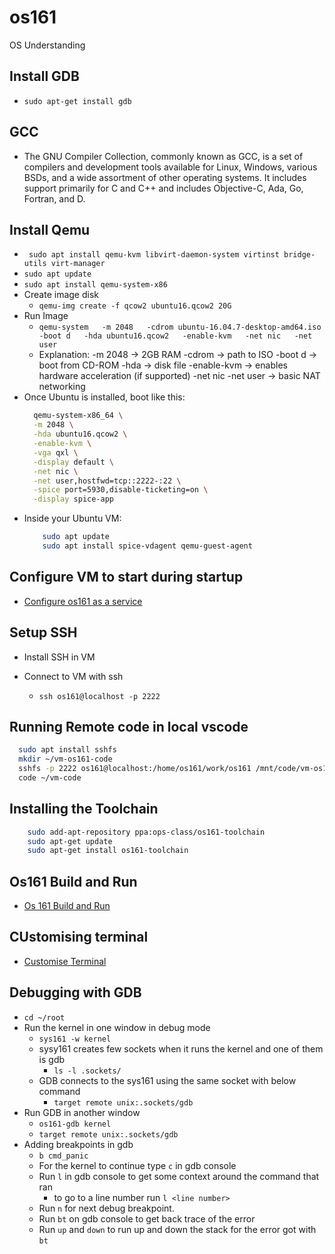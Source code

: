 # os161
OS Understanding

## Install GDB
- `sudo apt-get install gdb`

## GCC
- The GNU Compiler Collection, commonly known as GCC, is a set of compilers and development tools available for Linux, Windows, various BSDs, and a wide assortment of other operating systems. It includes support primarily for C and C++ and includes Objective-C, Ada, Go, Fortran, and D.


## Install Qemu
- ` sudo apt install qemu-kvm libvirt-daemon-system virtinst bridge-utils virt-manager`
- `sudo apt update`
- `sudo apt install qemu-system-x86`
- Create image disk
  - `qemu-img create -f qcow2 ubuntu16.qcow2 20G`
- Run Image
  - `qemu-system   -m 2048   -cdrom ubuntu-16.04.7-desktop-amd64.iso   -boot d   -hda ubuntu16.qcow2   -enable-kvm   -net nic   -net user`
  -  Explanation:
    -m 2048 → 2GB RAM
    -cdrom → path to ISO
    -boot d → boot from CD-ROM
    -hda → disk file
    -enable-kvm → enables hardware acceleration (if supported)
    -net nic -net user → basic NAT networking
- Once Ubuntu is installed, boot like this:
  ```bash
    qemu-system-x86_64 \
    -m 2048 \
    -hda ubuntu16.qcow2 \
    -enable-kvm \
    -vga qxl \
    -display default \
    -net nic \
    -net user,hostfwd=tcp::2222-:22 \
    -spice port=5930,disable-ticketing=on \
    -display spice-app
  ```
- Inside your Ubuntu VM:
  ```bash
      sudo apt update
      sudo apt install spice-vdagent qemu-guest-agent
  ```

## Configure VM to start during startup
- [Configure os161 as a service](docs/configuring_os161_vm_as_service.md)

## Setup SSH
- Install SSH in VM

- Connect to VM with ssh
  - `ssh os161@localhost -p 2222`

## Running Remote code in local vscode
```bash
  sudo apt install sshfs
  mkdir ~/vm-os161-code
  sshfs -p 2222 os161@localhost:/home/os161/work/os161 /mnt/code/vm-os161-code
  code ~/vm-code
```


## Installing the Toolchain

```bash
    sudo add-apt-repository ppa:ops-class/os161-toolchain
    sudo apt-get update
    sudo apt-get install os161-toolchain
```

## Os161 Build and Run
- [Os 161 Build and Run](docs/running_building_os161.md)

## CUstomising terminal
- [Customise Terminal](docs/customising_terminal_theme.md)

## Debugging with GDB
- `cd ~/root`
- Run the kernel in one window in debug mode
  - `sys161 -w kernel`
  - sysy161 creates few sockets when it runs the kernel and one of them is gdb
    - `ls -l .sockets/`
  - GDB connects to the sys161 using the same socket with below command
    - `target remote unix:.sockets/gdb`
- Run GDB in another window
  - `os161-gdb kernel`
  - `target remote unix:.sockets/gdb`
- Adding breakpoints in gdb
  - `b cmd_panic`
  - For the kernel to continue type `c` in gdb console
  - Run `l` in gdb console to get some context around the command that ran
    - to go to a line number run `l <line number>`
  - Run `n` for next debug breakpoint.
  - Run `bt` on gdb console to get back trace of the error
  - Run `up` and `down` to run up and down the stack for the error got with `bt`
  